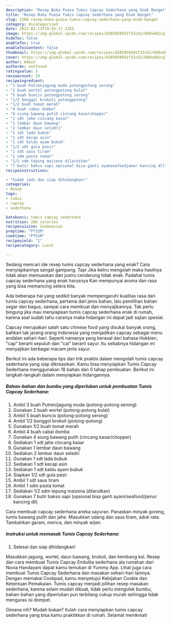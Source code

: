 ```yaml
---
description: "Resep Buka Puasa Tumis Capcay Sederhana yang Enak Banget"
title: "Resep Buka Puasa Tumis Capcay Sederhana yang Enak Banget"
slug: 2208-resep-buka-puasa-tumis-capcay-sederhana-yang-enak-banget
category: Uncategorized
date: 2022-03-13T19:55:17.235Z
image: https://img-global.cpcdn.com/recipes/d285959581f32cb1/680x482cq70/tumis-capcay-sederhana-foto-resep-utama.jpg
hideToc: false
enableToc: true
enableTocContent: false
thumbnail: https://img-global.cpcdn.com/recipes/d285959581f32cb1/680x482cq70/tumis-capcay-sederhana-foto-resep-utama.jpg
cover: https://img-global.cpcdn.com/recipes/d285959581f32cb1/680x482cq70/tumis-capcay-sederhana-foto-resep-utama.jpg
author: Admin
authorAv: notfound
ratingvalue: 3
reviewcount: 19
recipeingredient:
- "3 buah Putrenjagung muda potongpotong serong"
- "2 buah wortel potongpotong bulat"
- "5 buah buncis potongpotong serong"
- "1/2 bonggol brokoli potongpotong"
- "1/2 buah tomat merah"
- "4 buah cabai domba"
- "4 siung bawang putih cincang kasarchopper"
- "1 sdt jahe cincang kasar"
- "1 lembar daun bawang"
- "2 lembar daun seledri"
- "1 sdt lada bubuk"
- "1 sdt kecap asin"
- "1 sdt kaldu ayam bubuk"
- "1/2 sdt gula pasir"
- "1 sdt saus tiram"
- "1 sdm pasta tomat"
- "1/2 sdm tepung maizena dilarutkan"
- "7 butir bakso sapi opsional bisa ganti ayamseafoodjamur kancing dll"
recipeinstructions:

- "Sudah jadi dan siap dihidangkan!"
categories:
- Resep
tags:
- tumis
- capcay
- sederhana

katakunci: tumis capcay sederhana 
nutrition: 260 calories
recipecuisine: Indonesian
preptime: "PT32M"
cooktime: "PT52M"
recipeyield: "1"
recipecategory: Lunch

---
```



Sedang mencari ide resep tumis capcay sederhana yang enak? Cara menyiapkannya sangat gampang. Tapi Jika keliru mengolah maka hasilnya tidak akan memuaskan dan justru cenderung tidak enak. Padahal tumis capcay sederhana yang enak harusnya Kan mempunyai aroma dan rasa yang bisa memancing selera kita.


Ada beberapa hal yang sedikit banyak mempengaruhi kualitas rasa dari tumis capcay sederhana, pertama dari jenis bahan, lalu pemilihan bahan segar dan bagus, sampai cara membuat dan menyajikannya. Tak perlu bingung jika mau menyiapkan tumis capcay sederhana enak di rumah, karena asal sudah tahu caranya maka hidangan ini dapat jadi sajian spesial.

Capcay merupakan salah satu chinese food yang disukai banyak orang, bahkan tak jarang orang Indonesia yang menjadikan capcay sebagai menu andalan sehari-hari. Seperti namanya yang berasal dari bahasa Hokkien, &#34;cap&#34; berarti sepuluh dan &#34;cai&#34; berarti sayur. Itu sebabnya hidangan ini menyajikan berbagai macam jenis sayur.


Berikut ini ada beberapa tips dan trik praktis dalam mengolah tumis capcay sederhana yang siap dikreasikan. Kamu bisa menyiapkan Tumis Capcay Sederhana menggunakan 18 bahan dan 0 tahap pembuatan. Berikut ini langkah-langkah dalam menyiapkan hidangannya.

<!--inarticleads1-->

##### Bahan-bahan dan bumbu yang diperlukan untuk pembuatan Tumis Capcay Sederhana:

1. Ambil 3 buah Putren/jagung muda (potong-potong serong)
1. Gunakan 2 buah wortel (potong-potong bulat)
1. Ambil 5 buah buncis (potong-potong serong)
1. Ambil 1/2 bonggol brokoli (potong-potong)
1. Gunakan 1/2 buah tomat merah
1. Ambil 4 buah cabai domba
1. Gunakan 4 siung bawang putih (cincang kasar/chopper)
1. Sediakan 1 sdt jahe cincang kasar
1. Gunakan 1 lembar daun bawang
1. Sediakan 2 lembar daun seledri
1. Gunakan 1 sdt lada bubuk
1. Sediakan 1 sdt kecap asin
1. Sediakan 1 sdt kaldu ayam bubuk
1. Siapkan 1/2 sdt gula pasir
1. Ambil 1 sdt saus tiram
1. Ambil 1 sdm pasta tomat
1. Sediakan 1/2 sdm tepung maizena (dilarutkan)
1. Gunakan 7 butir bakso sapi (opsional bisa ganti ayam/seafood/jamur kancing dll)


Cara membuat capcay sederhana aneka sayuran. Panaskan minyak goreng, tumis bawang putih dan jahe. Masukkan udang dan saus tiram, aduk rata. Tambahkan garam, merica, dan minyak wijen. 

<!--inarticleads2-->

##### Instruksi untuk memasak Tumis Capcay Sederhana:


1. Selesai dan siap dihidangkan!

Masukkan jagung, wortel, daun bawang, brokoli, dan kembang kol. Resep dan cara membuat Tumis Capcay Endulita sederhana ala rumahan dari Novia Handayani dapat kamu temukan di Yummy App. Lihat juga cara membuat Tumis Capcay Sederhana dan masakan sehari-hari lainnya. Dengan memakai Cookpad, kamu menyetujui Kebijakan Cookie dan Ketentuan Pemakaian. Tumis capcay menjadi pilihan resep masakan sederhana, karena selain mudah dibuat, tidak perlu mengulek bumbu, bahan-bahan yang diperlukan pun terbilang cukup murah sehingga tidak menguras isi dompet. 

Gimana nih? Mudah bukan? Itulah cara menyiapkan tumis capcay sederhana yang bisa kamu praktikkan di rumah. Selamat menikmati
